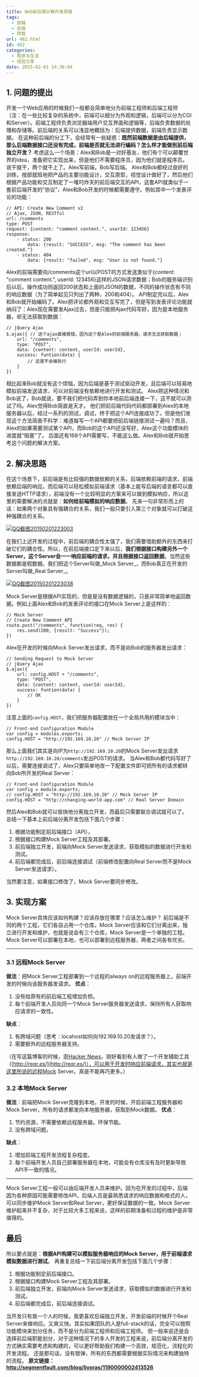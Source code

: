 ```yaml
---
title: Web前后端分离开发思路
tags:
  - 前端
  - 后端
  - 转载
url: 482.html
id: 482
categories:
  - 程序与生活
  - 经验分享
date: 2015-02-01 14:36:04
---
```


1\. 问题的提出
---------

开发一个Web应用的时候我们一般都会简单地分为前端工程师和后端工程师（注：在一些比较复杂的系统中，前端可以细分为外观和逻辑，后端可以分为CGI和Server）。前端工程师负责浏览器端用户交互界面和逻辑等，后端负责数据的处理和存储等。前后端的关系可以浅显地概括为：后端提供数据，前端负责显示数据。 在这种前后端的分工下，会经常有一些疑惑：**既然前端数据是由后端提供，那么后端数据接口还没有完成，前端是否就无法进行编码？怎么样才能做到前后端独立开发？** 考虑这么一个场景：Alex和Bob是一对好基友，他们有个可以颠覆世界的idea，准备把它实现出来，但是他们不需要程序员，因为他们就是程序员。说干就干，两个就干上了。Alex写前端，Bob写后端。 Alex和Bob都经过良好的训练，按部就班地把产品的主要功能设计，交互原型，视觉设计做好了，然后他们根据产品功能和交互制定了一堆叼炸天的前后端交互的API，这套API就类似于一套前后端开发的“协议”，Alex和Bob开发的时候都需要遵守。例如其中一个发表评论的功能：

    // API: Create New Comment v2
    // Ajax, JSON, RESTful
    url: /comments
    type: POST
    request: {content: "comment content.", userId: 123456}
    response:
        - status: 200
            data: {result: "SUCCESS", msg: "The comment has been created."}
        - status: 404
            data: {result: "failed", msg: "User is not found."}
    

Alex的前端需要向/comments这个url以POST的方式发送类似于{content: "comment content.", userId: 123456}这样的JSON请求数据；Bob的服务端识别后以后，操作成功则返回200状态和上面的JSON的数据，不同的操作状态有不同的响应数据（为了简单起见只列出了两种，200和404）。 API制定完以后，Alex和Bob就开始编码了。Alex把评论都外观和交互写完了，但是写到发表评论功能就纳闷了：Alex现在需要发Ajax过去，但是只能把Ajax代码写好，因为是本地服务器，却无法获取到数据：

    // jQuery Ajax
    $.ajax({ // 这个ajax直接报错，因为这个是Alex的前端服务器，请求无法获取数据；
        url: "/comments",
        type: "POST",
        data: {content: content, userId: userId},
        success: funtion(data) {
            // 这里不会被执行
        }
    })
    

相比起来Bob就没有这个烦恼，因为后端是基于测试驱动开发，且后端可以轻易地模拟前端发送请求，可以对前端没有依赖地进行开发和测试。 Alex把这种情况和Bob说了，Bob就说，要不我们把代码弄到你本地前后端连接一下，这不就可以测试了吗。Alex觉得Bob简直是天才。 他们把前后端代码代码都部署到Alex的本地服务器以后，经过一系列的测试，调试，终于把这个API连接成功了。但是他们发现这个方法简直不科学：难道每写一个API都要把前后端链接测试一遍吗？而且，Alex的如果需要测试某个API，而Bob的这个API还没写好，Alex这个功能模块的进度就“阻塞”了。 后面还有168个API需要写，不能这么做。Alex和Bob就开始思考这个问题的解决方案。

2\. 解决思路
--------

在这个场景下，前后端是有比较强的数据依赖的关系，后端依赖前端的请求，前端依赖后端的响应。而后端可以轻松模拟前端请求（基本上能写后端的语言都可以直接发送HTTP请求），前端没有一个比较明显的方案来可以做到模拟响应，所以这里的需要解决的点就是：**如何给前端模拟的响应数据**。 先来一句非常形而上的话：如果两个对象具有强耦合的关系，我们一般只要引入第三个对象就可以打破这种强耦合的关系。

[![QQ截图20150201223003](http://storage.veitor.net/uploads/2015/02/QQ截图20150201223003.jpg)](http://storage.veitor.net/uploads/2015/02/QQ截图20150201223003.jpg)

在我们上述开发的过程中，前后端的耦合性太强了，我们需要借助额外的东西来打破它们的耦合性。所以，在前后端接口定下来以后，**我们根据接口构建另外一个Server，这个Server会一一响应前端的请求，并且根据接口返回数据**。当然这些数据都是假数据。我们把这个Server叫做_Mock Server_，而Bob真正在开发的Server叫做_Real Server_。

[![QQ截图20150201223038](http://storage.veitor.net/uploads/2015/02/QQ截图20150201223038.jpg)](http://storage.veitor.net/uploads/2015/02/QQ截图20150201223038.jpg)

Mock Server是根据API实现的，但是是没有数据逻辑的，只是非常简单地返回数据。例如上面Alex和Bob的发表评论的接口在Mock Server上是这样的：

    // Mock Server
    // Create New Comment API
    route.post("/comments", function(req, res) {
        res.send(200, {result: "Success"});
    })
    

Alex在开发的时候向Mock Server发出请求，而不是向Bob的服务器发出请求：

    // Sending Request to Mock Server
    // jQuery Ajax
    $.ajax({
        url: config.HOST + "/comments",
        type: "POST",
        data: {content: content, userId: userId},
        success: funtion(data) {
            // OK
        }
    })
    

注意上面的`config.HOST`，我们把服务器配置放在一个全局共用的模块当中：

    // Front-end Configuration Module
    var config = modules.exports;
    config.HOST = "http://192.169.10.20" // Mock Server IP
    

那么上面我们其实是向IP为`http://192.169.10.20`的Mock Server发出请求`http://192.169.10.20/comments`发出POST的请求。 当Alex和Bob都代码写好了以后，需要连接调试了，Alex只要简单地改一下配置文件即可把所有的请求都转向Bob所开发的Real Server：

    // Front-end Configuration Module
    var config = module.exports;
    // config.HOST = "http://192.169.10.20" // Mock Server IP
    config.HOST = "http://changing-world-app.com" // Real Server Domain
    

然后Alex和Bob就可以愉快地分离独立开发，而最后只需要联合调试就可以了。 总结一下基本上前后端分离开发包括下面几个步骤：

1.  根据功能制定前后端接口（API）。
2.  根据接口构建Mock Server工程及其部署。
3.  前后端独立开发，前端向Mock Server发送请求，获取模拟的数据进行开发和测试。
4.  前后端都完成后，前后端连接调试（前端修改配置向Real Server而不是Mock Server发送请求）。

当然要注意，如果接口修改了，Mock Server要同步修改。

3\. 实现方案
--------

Mock Server具体应该如何构建？应该存放在哪里？应该怎么维护？ 前后端是不同的两个工程，它们各自占用一个仓库。Mock Server应该和它们分离出来，独立进行开发和维护，也就是说会有三个仓库，Mock Server是一个单独的工程。 Mock Server可以部署在本地，也可以部署到远程服务器，两者之间各有优劣。

* * *

### 3.1 远程Mock Server

**做法**：把Mock Server工程部署到一个远程的always on的远程服务器上，前端开发的时候向该服务器发请求。 **优点**：

1.  没有给原有的前后端工程增加负担。
2.  每个前端开发人员向同一个Mock Server服务器发送请求，保持所有人获取响应请求的一致性。

**缺点**：

1.  有跨域问题（思考：locahost如何向192.169.10.20发请求？）。
2.  需要额外的远程服务器支持。

（在写这篇博客的时候，逛[Hacker News](https://news.ycombinator.com/)，刚好看到有人做了一个开发辅助工具（[http://reqr.es/](http://reqr.es/)），可以用于开发时响应前端请求，其实也就是这里所说的远程Mock Server。真是不能再巧更多。）

### 3.2 本地Mock Server

**做法**：前端把Mock Server克隆到本地，开发的时候，开启前端工程服务器和Mock Server，所有的请求都发向本地服务器，获取到Mock数据。 **优点**：

1.  节约资源，不需要依赖远程服务器。环保节能。
2.  没有跨域问题。

**缺点**：

1.  增加前端工程开发流程复杂程度。
2.  每个前端开发人员自己部署服务器在本地，可能会有仓库没有及时更新导致API不一致的情况。

* * *

Mock Server工程一般可以由后端开发人员来维护。因为在开发的过程中，后端因为各种原因可能需要修改API，后端人员是最熟悉请求的响应数据和格式的人，可以同步维护Mock Server和Real Server，更好保证数据的一致。Mock Server维护起来并不复杂，对于比较大多工程来说，这样的前期准备和过程的维护是非常值得的。

最后
--

所以要点就是：**根据API构建可以模拟服务器响应的Mock Server，用于前端请求模拟数据进行测试**。 再重复总结一下前后端分离开发包括下面几个步骤：

1.  根据功能制定前后端接口。
2.  根据接口构建Mock Server工程及其部署。
3.  前后端独立开发，前端向Mock Server发送请求，获取模拟的数据进行开发和测试。
4.  前后端都完成后，前后端连接调试。

当开发只有我一个人的时候，我更喜欢后端独立开发，开发前端的时候开个Real Server来做响应。又爽又快。其实如果团队的人是full-stack的话，完全可以按照功能模块来划分任务，而不是分为前端工程师和后端工程师。 但一般来说还是会选择前后端职能划分，对于这种情况下的多人开发的工程来说，前后端分离开发的方式确实需要考虑和构建的，可以更好帮助我们构建一个高效，规范化，流程化的开发流程。 还是那句话，没有银弹，所有的东西都需要根据实际情况来构建独特的流程。 **原文链接：http://segmentfault.com/blog/livoras/1190000002413526**